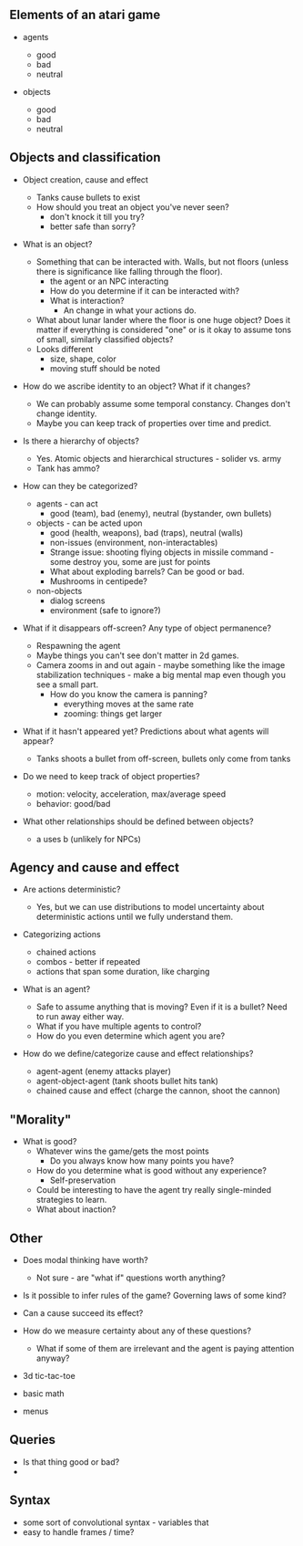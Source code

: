## Elements of an atari game
- agents
    + good
    + bad
    + neutral

- objects
    + good
    + bad
    + neutral

## Objects and classification
- Object creation, cause and effect
    + Tanks cause bullets to exist
    + How should you treat an object you've never seen?
        * don't knock it till you try?
        * better safe than sorry?

- What is an object?
    + Something that can be interacted with. Walls, but not floors (unless there is significance like falling through the floor).
        * the agent or an NPC interacting
        * How do you determine if it can be interacted with?
        * What is interaction?
            - An change in what your actions do.
    + What about lunar lander where the floor is one huge object? Does it matter if everything is considered "one" or is it okay to assume tons of small, similarly classified objects?
    + Looks different
        * size, shape, color
        * moving stuff should be noted

- How do we ascribe identity to an object? What if it changes?
    + We can probably assume some temporal constancy. Changes don't change identity.
    + Maybe you can keep track of properties over time and predict.

- Is there a hierarchy of objects?
    + Yes. Atomic objects and hierarchical structures - solider vs. army
    + Tank has ammo?

- How can they be categorized?
    + agents - can act
        * good (team), bad (enemy), neutral (bystander, own bullets)
    + objects - can be acted upon
        * good (health, weapons), bad (traps), neutral (walls)
        * non-issues (environment, non-interactables)
        * Strange issue: shooting flying objects in missile command - some destroy you, some are just for points
        * What about exploding barrels? Can be good or bad.
        * Mushrooms in centipede?
    + non-objects
        * dialog screens
        * environment (safe to ignore?)

- What if it disappears off-screen? Any type of object permanence?
    + Respawning the agent
    + Maybe things you can't see don't matter in 2d games.
    + Camera zooms in and out again - maybe something like the image stabilization techniques - make a big mental map even though you see a small part.
        * How do you know the camera is panning?
            - everything moves at the same rate
            - zooming: things get larger

- What if it hasn't appeared yet? Predictions about what agents will appear?
    + Tanks shoots a bullet from off-screen, bullets only come from tanks

- Do we need to keep track of object properties?
    + motion: velocity, acceleration, max/average speed
    + behavior: good/bad

- What other relationships should be defined between objects?
    + a uses b (unlikely for NPCs)

## Agency and cause and effect
- Are actions deterministic?
    + Yes, but we can use distributions to model uncertainty about deterministic actions until we fully understand them.

- Categorizing actions
    + chained actions
    + combos - better if repeated
    + actions that span some duration, like charging

- What is an agent?
    + Safe to assume anything that is moving? Even if it is a bullet? Need to run away either way.
    + What if you have multiple agents to control?
    + How do you even determine which agent you are?

- How do we define/categorize cause and effect relationships?
    + agent-agent (enemy attacks player)
    + agent-object-agent (tank shoots bullet hits tank)
    + chained cause and effect (charge the cannon, shoot the cannon)

## "Morality"
- What is good?
    + Whatever wins the game/gets the most points
        * Do you always know how many points you have?
    + How do you determine what is good without any experience?
        * Self-preservation
    + Could be interesting to have the agent try really single-minded strategies to learn.
    + What about inaction?

## Other

- Does modal thinking have worth?
    + Not sure - are "what if" questions worth anything?

- Is it possible to infer rules of the game? Governing laws of some kind?

- Can a cause succeed its effect?

- How do we measure certainty about any of these questions?
    + What if some of them are irrelevant and the agent is paying attention anyway?

- 3d tic-tac-toe
- basic math
- menus

## Queries
- Is that thing good or bad?
- 

## Syntax
- some sort of convolutional syntax - variables that 
- easy to handle frames / time?